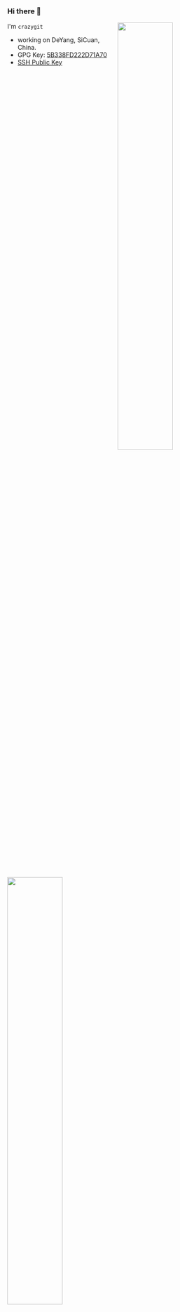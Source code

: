 ### Hi there 👋



[<img align="right" width="50%" src="https://github-readme-stats.vercel.app/api?username=crazygit&show_icons=true&theme=dracula">](https://github.com/anuraghazra/github-readme-stats)

I'm `crazygit`

- working on DeYang, SiCuan, China.
- GPG Key: [5B338FD222D71A70](https://github.com/crazygit.gpg)
- [SSH Public Key](https://github.com/crazygit.keys)

[<img align="left" width="50%" src="https://github-readme-stats.vercel.app/api/top-langs/?username=crazygit&layout=compact&show_icons=true&theme=dracula">](https://github.com/anuraghazra/github-readme-stats)


<!--
**crazygit/crazygit** is a ✨ _special_ ✨ repository because its `README.md` (this file) appears on your GitHub profile.

Here are some ideas to get you started:

- 🔭 I’m currently working on ...
- 🌱 I’m currently learning ...
- 👯 I’m looking to collaborate on ...
- 🤔 I’m looking for help with ...
- 💬 Ask me about ...
- 📫 How to reach me: ...
- 😄 Pronouns: ...
- ⚡ Fun fact: ...
-->
